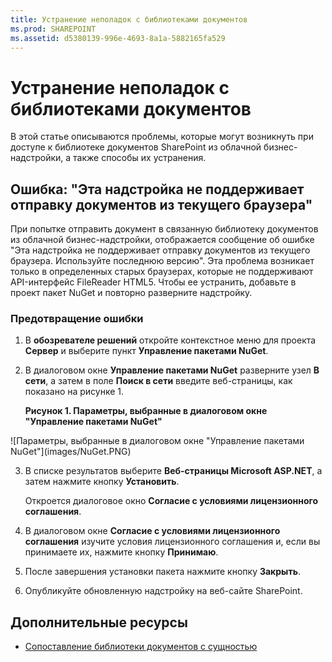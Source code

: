 ```yaml
---
title: Устранение неполадок с библиотеками документов
ms.prod: SHAREPOINT
ms.assetid: d5380139-996e-4693-8a1a-5882165fa529
---
```



# Устранение неполадок с библиотеками документов
В этой статье описываются проблемы, которые могут возникнуть при доступе к библиотеке документов SharePoint из облачной бизнес-надстройки, а также способы их устранения.

  
    
    


## Ошибка: "Эта надстройка не поддерживает отправку документов из текущего браузера"

При попытке отправить документ в связанную библиотеку документов из облачной бизнес-надстройки, отображается сообщение об ошибке "Эта надстройка не поддерживает отправку документов из текущего браузера. Используйте последнюю версию". Эта проблема возникает только в определенных старых браузерах, которые не поддерживают API-интерфейс FileReader HTML5. Чтобы ее устранить, добавьте в проект пакет NuGet и повторно разверните надстройку.
  
    
    

### Предотвращение ошибки


1. В **обозревателе решений** откройте контекстное меню для проекта **Сервер** и выберите пункт **Управление пакетами NuGet**.
    
  
2. В диалоговом окне **Управление пакетами NuGet** разверните узел **В сети**, а затем в поле **Поиск в сети** введите веб-страницы, как показано на рисунке 1.
    
   **Рисунок 1. Параметры, выбранные в диалоговом окне "Управление пакетами NuGet"**

  

!\[Параметры, выбранные в диалоговом окне "Управление пакетами NuGet"](images/NuGet.PNG)
  

  

  
3. В списке результатов выберите **Веб-страницы Microsoft ASP.NET**, а затем нажмите кнопку **Установить**.
    
    Откроется диалоговое окно **Согласие с условиями лицензионного соглашения**.
    
  
4. В диалоговом окне **Согласие с условиями лицензионного соглашения** изучите условия лицензионного соглашения и, если вы принимаете их, нажмите кнопку **Принимаю**.
    
  
5. После завершения установки пакета нажмите кнопку **Закрыть**.
    
  
6. Опубликуйте обновленную надстройку на веб-сайте SharePoint.
    
  

## Дополнительные ресурсы
<a name="bk_addresources"> </a>


-  [Сопоставление библиотеки документов с сущностью](associate-a-document-library-with-an-entity.md)
    
  

